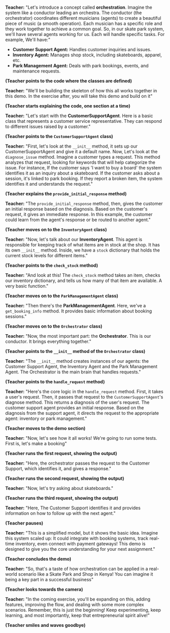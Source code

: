 
**Teacher:** "Let's introduce a concept called **orchestration**. Imagine the system like a conductor leading an orchestra. The conductor (the orchestrator) coordinates different musicians (agents) to create a beautiful piece of music (a smooth operation). Each musician has a specific role and they work together to achieve a common goal. So, in our skate park system, we'll have several agents working for us. Each will handle specific tasks. For example, We'll have:"

*   **Customer Support Agent:** Handles customer inquiries and issues.
*   **Inventory Agent:** Manages shop stock, including skateboards, apparel, etc.
*   **Park Management Agent:** Deals with park bookings, events, and maintenance requests.

**(Teacher points to the code where the classes are defined)**

**Teacher:** "We'll be building the skeleton of how this all works together in this demo. In the exercise after, you will take this demo and build on it"

**(Teacher starts explaining the code, one section at a time)**

**Teacher:** "Let's start with the **CustomerSupportAgent**. Here is a basic class that represents a customer service representative. They can respond to different issues raised by a customer."

**(Teacher points to the `CustomerSupportAgent` class)**

**Teacher:** "First, let's look at the `__init__` method, it sets up our CustomerSupportAgent and give it a default name. Now, Let's look at the `diagnose_issue` method. Imagine a customer types a request. This method analyzes that request, looking for keywords that will help categorize the issue. For instance, If the customer says 'I want to buy a board' the system identifies it as an inquiry about a skateboard. If the customer asks about a session, it's linked to park booking. If they report a broken item, the system identifies it and understands the request."

**(Teacher explains the `provide_initial_response` method)**

**Teacher:** "The `provide_initial_response` method, then, gives the customer an initial response based on the diagnosis. Based on the customer's request, it gives an immediate response. In this example, the customer could learn from the agent's response or be routed to another agent."

**(Teacher moves on to the `InventoryAgent` class)**

**Teacher:** "Now, let's talk about our **InventoryAgent**. This agent is responsible for keeping track of what items are in stock at the shop. It has its own `__init__` method. Inside, we have a `stock` dictionary that holds the current stock levels for different items."

**(Teacher points to the `check_stock` method)**

**Teacher:** "And look at this! The `check_stock` method takes an item, checks our inventory dictionary, and tells us how many of that item are available. A very basic function."

**(Teacher moves on to the `ParkManagementAgent` class)**

**Teacher:** "Then there's the **ParkManagementAgent**. Here, we've a `get_booking_info` method. It provides basic information about booking sessions."

**(Teacher moves on to the `Orchestrator` class)**

**Teacher:** "Now, the most important part: the **Orchestrator**. This is our conductor. It brings everything together."

**(Teacher points to the `__init__` method of the `Orchestrator` class)**

**Teacher:** "The `__init__` method creates instances of our agents: the Customer Support Agent, the Inventory Agent and the Park Management Agent.  The Orchestrator is the main brain that handles requests."

**(Teacher points to the `handle_request` method)**

**Teacher:** "Here's the core logic in the `handle_request` method. First, it takes a user's request. Then, it passes that request to the `CustomerSupportAgent`'s diagnose method. This returns a diagnosis of the user's request. The customer support agent provides an initial response. Based on the diagnosis from the support agent, it directs the request to the appropriate agent: inventory or park management."

**(Teacher moves to the demo section)**

**Teacher:** "Now, let's see how it all works! We're going to run some tests. First is, let's make a booking"

**(Teacher runs the first request, showing the output)**

**Teacher:** "Here, the orchestrator passes the request to the Customer Support, which identifies it, and gives a response."

**(Teacher runs the second request, showing the output)**

**Teacher:** "Now, let's try asking about skateboards."

**(Teacher runs the third request, showing the output)**

**Teacher:** "Here, The Customer Support identifies it and provides information on how to follow up with the next agent."

**(Teacher pauses)**

**Teacher:** "This is a simplified model, but it shows the basic idea. Imagine this system scaled up: It could integrate with booking systems, track real-time inventory, even connect with payment gateways! This demo is designed to give you the core understanding for your next assignment."

**(Teacher concludes the demo)**

**Teacher:** "So, that's a taste of how orchestration can be applied in a real-world scenario like a Skate Park and Shop in Kenya! You can imagine it being a key part in a successful business"

**(Teacher looks towards the camera)**

**Teacher:** "In the coming exercise, you'll be expanding on this, adding features, improving the flow, and dealing with some more complex scenarios. Remember, this is just the beginning!  Keep experimenting, keep learning, and most importantly, keep that entrepreneurial spirit alive!"

**(Teacher smiles and waves goodbye)**
